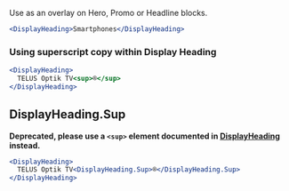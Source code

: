 Use as an overlay on Hero, Promo or Headline blocks.

```jsx
<DisplayHeading>Smartphones</DisplayHeading>
```

### Using superscript copy within Display Heading

```jsx
<DisplayHeading>
  TELUS Optik TV<sup>®</sup>
</DisplayHeading>
```

## DisplayHeading.Sup

**Deprecated, please use a `<sup>` element documented in [DisplayHeading](#displayheading) instead.**

```jsx
<DisplayHeading>
  TELUS Optik TV<DisplayHeading.Sup>®</DisplayHeading.Sup>
</DisplayHeading>
```
